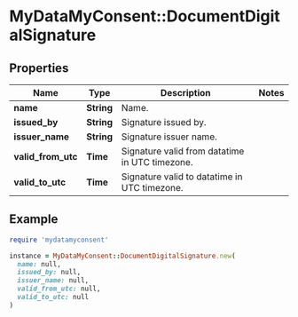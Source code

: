 # MyDataMyConsent::DocumentDigitalSignature

## Properties

| Name | Type | Description | Notes |
| ---- | ---- | ----------- | ----- |
| **name** | **String** | Name. |  |
| **issued_by** | **String** | Signature issued by. |  |
| **issuer_name** | **String** | Signature issuer name. |  |
| **valid_from_utc** | **Time** | Signature valid from datatime in UTC timezone. |  |
| **valid_to_utc** | **Time** | Signature valid to datatime in UTC timezone. |  |

## Example

```ruby
require 'mydatamyconsent'

instance = MyDataMyConsent::DocumentDigitalSignature.new(
  name: null,
  issued_by: null,
  issuer_name: null,
  valid_from_utc: null,
  valid_to_utc: null
)
```

